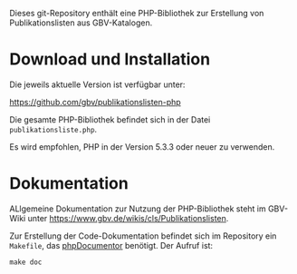 Dieses git-Repository enthält eine PHP-Bibliothek zur Erstellung von
Publikationslisten aus GBV-Katalogen.

# Download und Installation

Die jeweils aktuelle Version ist verfügbar unter:

<https://github.com/gbv/publikationslisten-php>

Die gesamte PHP-Bibliothek befindet sich in der Datei `publikationsliste.php`.

Es wird empfohlen, PHP in der Version 5.3.3 oder neuer zu verwenden.

# Dokumentation

ALlgemeine Dokumentation zur Nutzung der PHP-Bibliothek steht im GBV-Wiki unter
<https://www.gbv.de/wikis/cls/Publikationslisten>.

Zur Erstellung der Code-Dokumentation befindet sich im Repository ein `Makefile`,
das [phpDocumentor](http://www.phpdoc.org) benötigt. Der Aufruf ist:

    make doc
